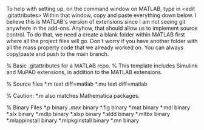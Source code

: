 To help with setting up, on the command window on MATLAB, type in <edit .gitattributes>
Within that window, copy and paste everything down below. I believe this is MATLAB's version of extensions since I am not seeing git anywhere in the add-ons. Anyhow, that should allow us to implement source control. To do that, we need a create a blank folder within MATLAB first where all the project files will go. Don't worry if you have another folder with all the mass property code that we already worked on. You can always copy/paste and push to the main branch. 

% Basic .gitattributes for a MATLAB repo. 
% This template includes Simulink and MuPAD extensions, in addition to the MATLAB extensions. 

% Source files 
*.m text diff=matlab 
*.mu text diff=matlab 
  
% Caution: *.m also matches Mathematica packages. 
  
% Binary Files 
*.p binary 
*.mex* binary 
*.fig binary 
*.mat binary 
*.mdl binary 
*.slx binary 
*.mdlp binary 
*.slxp binary 
*.sldd binary 
*.mltbx binary
*.mlappinstall binary 
*.mlpkginstall binary 
*.mn binary 
